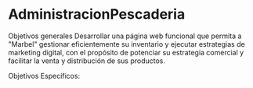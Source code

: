 # AdministracionPescaderia
Objetivos generales 
Desarrollar una página web funcional que permita a "Marbel" gestionar eficientemente su inventario y ejecutar estrategias de marketing digital, con el propósito de potenciar su estrategia comercial y facilitar la venta y distribución de sus productos. 

Objetivos Específicos:
